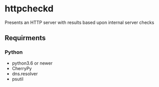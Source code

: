 # httpcheckd
Presents an HTTP server with results based upon internal server checks

## Requirments


### Python
- python3.6 or newer
- CherryPy
- dns.resolver
- psutil
